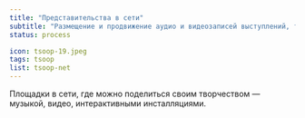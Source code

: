 ```yaml
---
title: "Представительства в сети"
subtitle: "Размещение и продвижение аудио и видеозаписей выступлений, треков, джемов."
status: process

icon: tsoop-19.jpeg
tags: tsoop
list: tsoop-net
---
```


Площадки в сети, где можно поделиться своим творчеством — музыкой, видео, интерактивными инсталляциями.
